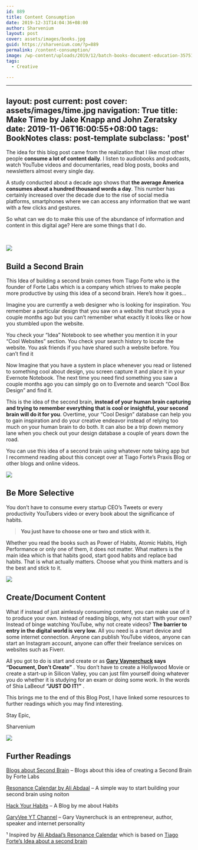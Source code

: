 ```yaml
---
id: 889
title: Content Consumption
date: 2019-12-31T14:04:36+08:00
author: Sharvenium
layout: post
cover: assets/images/books.jpg
guid: https://sharvenium.com/?p=889
permalink: /content-consumption/
image: /wp-content/uploads/2019/12/batch-books-document-education-357514-300x200.jpg
tags:
  - Creative

---
```

---
layout: post
current: post
cover: assets/images/time.jpg
navigation: True
title: Make Time by Jake Knapp and John Zeratsky 
date: 2019-11-06T16:00:55+08:00
tags: BookNotes
class: post-template
subclass: 'post'
---
The idea for this blog post came from the realization that I like most other people **consume a lot of content daily**. I listen to audiobooks and podcasts, watch YouTube videos and documentaries, read blog posts, books and newsletters almost every single day.

A study conducted about a decade ago shows that **the average America consumes about a hundred thousand words a day**. This number has certainly increased over the decade due to the rise of social media platforms, smartphones where we can access any information that we want with a few clicks and gestures.

So what can we do to make this use of the abundance of information and content in this digital age? Here are some things that I do.

&nbsp;

![](https://images.unsplash.com/photo-1530973428-5bf2db2e4d71?ixlib=rb-1.2.1&q=85&fm=jpg&crop=entropy&cs=srgb) 

## Build a Second Brain

This Idea of building a second brain comes from Tiago Forte who is the founder of Forte Labs which is a company which strives to make people more productive by using this idea of a second brain. Here&#8217;s how it goes&#8230;

Imagine you are currently a web designer who is looking for inspiration. You remember a particular design that you saw on a website that struck you a couple months ago but you can&#8217;t remember what exactly it looks like or how you stumbled upon the website.

You check your &#8220;Idea&#8221; Notebook to see whether you mention it in your &#8220;Cool Websites&#8221; section. You check your search history to locate the website. You ask friends if you have shared such a website before. You can&#8217;t find it

Now Imagine that you have a system in place whenever you read or listened to something cool about design, you screen capture it and place it in your Evernote Notebook. The next time you need find something you saw a couple months ago you can simply go on to Evernote and search &#8220;Cool Box Design&#8221; and find it.

This is the idea of the second brain, **instead of your human brain capturing and trying to remember everything that is cool or insightful, your second brain will do it for you**. Overtime, your &#8220;Cool Design&#8221; database can help you to gain inspiration and do your creative endeavor instead of relying too much on your human brain to do both. It can also be a trip down memory lane when you check out your design database a couple of years down the road.

You can use this idea of a second brain using whatever note taking app but I recommend reading about this concept over at Tiago Forte&#8217;s Praxis Blog or other blogs and online videos.

![](https://images.unsplash.com/photo-1550399105-c4db5fb85c18?ixlib=rb-1.2.1&q=85&fm=jpg&crop=entropy&cs=srgb) 

## Be More Selective

You don&#8217;t have to consume every startup CEO&#8217;s Tweets or every productivity YouTubers video or every book about the significance of habits.

> **You just have to choose one or two and stick with it.**

Whether you read the books such as Power of Habits, Atomic Habits, High Performance or only one of them, it does not matter. What matters is the main idea which is that habits good, start good habits and replace bad habits. That is what actually matters. Choose what you think matters and is the best and stick to it.

![](https://images.unsplash.com/photo-1461773518188-b3e86f98242f?ixlib=rb-1.2.1&q=85&fm=jpg&crop=entropy&cs=srgb) 

## Create/Document Content

What if instead of just aimlessly consuming content, you can make use of it to produce your own. Instead of reading blogs, why not start with your own? Instead of binge watching YouTube, why not create videos? **The barrier to entry in the digital world is very low.** All you need is a smart device and some internet connection. Anyone can publish YouTube videos, anyone can start an Instagram account, anyone can offer their freelance services on websites such as Fiverr.

All you got to do is start and create or as **[Gary Vaynerchuck](https://www.garyvaynerchuk.com/) says &#8220;Document, Don&#8217;t Create&#8221;** . You don&#8217;t have to create a Hollywood Movie or create a start-up in Silicon Valley, you can just film yourself doing whatever you do whether it is studying for an exam or doing some work. In the words of Shia LaBeouf **&#8220;JUST DO IT!&#8221;** .

This brings me to the end of this Blog Post, I have linked some resources to further readings which you may find interesting.

Stay Epic,

Sharvenium

![](https://images.unsplash.com/photo-1519791883288-dc8bd696e667?ixlib=rb-1.2.1&q=85&fm=jpg&crop=entropy&cs=srgb) 

## Further Readings

[Blogs about Second Brain](https://praxis.fortelabs.co/) &#8211; Blogs about this idea of creating a Second Brain by Forte Labs

[Resonance Calendar by Ali Abdaal](https://www.youtube.com/watch?v=lKYBB-Uw1IM) &#8211; A simple way to start building your second brain using noiton

[Hack Your Habits](https://sharvenium.com/hack-your-habits/) &#8211; A Blog by me about Habits

[GaryVee YT Channel](https://www.youtube.com/channel/UCctXZhXmG-kf3tlIXgVZUlw) &#8211; Gary Vaynerchuck is an entrepreneur, author, speaker and internet personality

¹ Inspired by [Ali Abdaal&#8217;s Resonance Calendar](https://www.youtube.com/watch?v=lKYBB-Uw1IM) which is based on [Tiago Forte&#8217;s Idea about a second brain](https://www.buildingasecondbrain.com/)